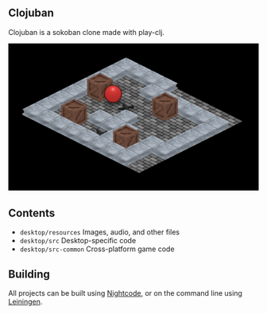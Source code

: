 ## Clojuban

Clojuban is a sokoban clone made with play-clj.

![Screenshot](/screenshots/shot1.png "Screenshot of the game")

## Contents

* `desktop/resources` Images, audio, and other files
* `desktop/src` Desktop-specific code
* `desktop/src-common` Cross-platform game code

## Building

All projects can be built using [Nightcode](https://nightcode.info/), or on the command line using [Leiningen](https://github.com/technomancy/leiningen).
